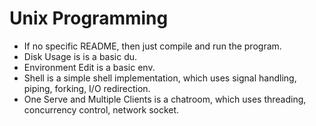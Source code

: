 # Unix Programming
* If no specific README, then just compile and run the program.
* Disk Usage is is a basic du.
* Environment Edit is a basic env.
* Shell is a simple shell implementation, which uses signal handling, piping, forking, I/O redirection.
* One Serve and Multiple Clients is a chatroom, which uses threading, concurrency control, network socket.